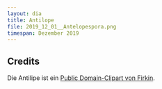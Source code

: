 ```yaml
---
layout: dia
title: Antilope
file: 2019_12_01__Antelopespora.png
timespan: Dezember 2019
---
```


## Credits

Die Antilipe ist ein [Public Domain-Clipart von Firkin](https://openclipart.org/detail/262575/antelope-2-isolated).
